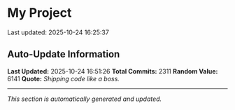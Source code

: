 # My Project


Last updated: 2025-10-24 16:25:37














































































































































































































































































































































































































































































































































































































































































































































































































































































































































































































































































































































































































































































































































































































































































































































































































































































































































































































































































































































































































































































































































































































































































































































































































































































































































































































































































































































































































## Auto-Update Information

**Last Updated:** 2025-10-24 16:51:26
**Total Commits:** 2311
**Random Value:** 6141
**Quote:** _Shipping code like a boss._

---
_This section is automatically generated and updated._